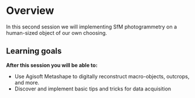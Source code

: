 # Overview

In this second session we will implementing SfM photogrammetry on a human-sized object of our own choosing.

## Learning goals

**After this session you will be able to:**

- Use Agisoft Metashape to digitally reconstruct macro-objects, outcrops, and more.
- Discover and implement basic tips and tricks for data acquisition
